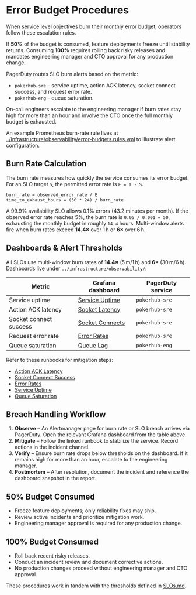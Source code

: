 # Error Budget Procedures

When service level objectives burn their monthly error budget, operators follow these escalation rules.

If **50%** of the budget is consumed, feature deployments freeze until stability returns. Consuming **100%** requires rolling back risky releases and mandates engineering manager and CTO approval for any production change.

PagerDuty routes SLO burn alerts based on the metric:

- `pokerhub-sre` – service uptime, action ACK latency, socket connect success, and request error rate.
- `pokerhub-eng` – queue saturation.

On-call engineers escalate to the engineering manager if burn rates stay high for more than an hour and involve the CTO once the full monthly budget is exhausted.

An example Prometheus burn-rate rule lives at [../infrastructure/observability/error-budgets.rules.yml](../infrastructure/observability/error-budgets.rules.yml) to illustrate alert configuration.

## Burn Rate Calculation

The burn rate measures how quickly the service consumes its error budget. For an SLO target `S`, the permitted error rate is `E = 1 - S`.

```
burn_rate = observed_error_rate / E
time_to_exhaust_hours = (30 * 24) / burn_rate
```

A 99.9% availability SLO allows 0.1% errors (43.2 minutes per month). If the observed error rate reaches 5%, the burn rate is `0.05 / 0.001 = 50`, exhausting the monthly budget in roughly `14.4` hours. Multi-window alerts fire when burn rates exceed **14.4×** over 1 h or **6×** over 6 h.

## Dashboards & Alert Thresholds
All SLOs use multi-window burn rates of **14.4×** (5 m/1 h) and **6×** (30 m/6 h). Dashboards live under `../infrastructure/observability/`:

| Metric | Grafana dashboard | PagerDuty service |
| --- | --- | --- |
| Service uptime | [Service Uptime](../infrastructure/observability/service-uptime-dashboard.json) | `pokerhub-sre` |
| Action ACK latency | [Socket Latency](../infrastructure/observability/socket-latency-dashboard.json) | `pokerhub-sre` |
| Socket connect success | [Socket Connects](../infrastructure/observability/socket-connects-dashboard.json) | `pokerhub-sre` |
| Request error rate | [Error Rates](../infrastructure/observability/error-rates-dashboard.json) | `pokerhub-sre` |
| Queue saturation | [Queue Lag](../infrastructure/observability/queue-lag-dashboard.json) | `pokerhub-eng` |

Refer to these runbooks for mitigation steps:

- [Action ACK Latency](runbooks/action-ack-latency.md)
- [Socket Connect Success](runbooks/socket-connect-success.md)
- [Error Rates](runbooks/error-rates.md)
- [Service Uptime](runbooks/service-uptime.md)
- [Queue Saturation](runbooks/queue-saturation.md)

## Breach Handling Workflow
1. **Observe** – An Alertmanager page for burn rate or SLO breach arrives via
   PagerDuty. Open the relevant Grafana dashboard from the table above.
2. **Mitigate** – Follow the linked runbook to stabilize the service. Record
   actions in the incident channel.
3. **Verify** – Ensure burn rate drops below thresholds on the dashboard. If it
   remains high for more than an hour, escalate to the engineering manager.
4. **Postmortem** – After resolution, document the incident and reference the
   dashboard snapshot in the report.

## 50% Budget Consumed
- Freeze feature deployments; only reliability fixes may ship.
- Review active incidents and prioritize mitigation work.
- Engineering manager approval is required for any production change.

## 100% Budget Consumed
- Roll back recent risky releases.
- Conduct an incident review and document corrective actions.
- No production changes proceed without engineering manager and CTO approval.

These procedures work in tandem with the thresholds defined in [SLOs.md](SLOs.md).
